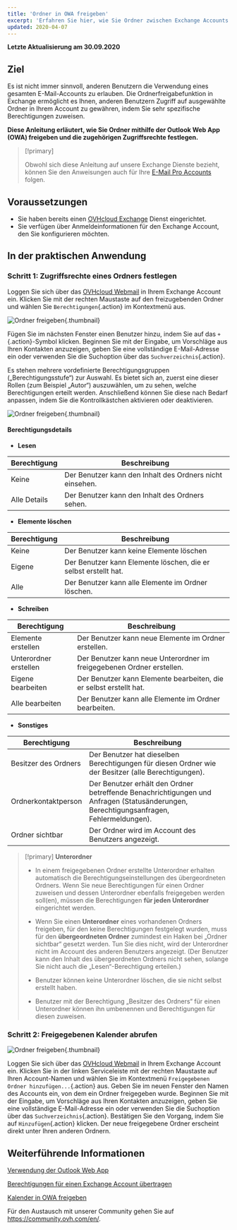 ```yaml
---
title: 'Ordner in OWA freigeben'
excerpt: 'Erfahren Sie hier, wie Sie Ordner zwischen Exchange Accounts teilen'
updated: 2020-04-07
---
```



**Letzte Aktualisierung am 30.09.2020**

## Ziel

Es ist nicht immer sinnvoll, anderen Benutzern die Verwendung eines gesamten E-Mail-Accounts zu erlauben. Die Ordnerfreigabefunktion in Exchange ermöglicht es Ihnen, anderen Benutzern Zugriff auf ausgewählte Ordner in Ihrem Account zu gewähren, indem Sie sehr spezifische Berechtigungen zuweisen.

**Diese Anleitung erläutert, wie Sie Ordner mithilfe der Outlook Web App (OWA) freigeben und die zugehörigen Zugriffsrechte festlegen.**

> [!primary]
>
> Obwohl sich diese Anleitung auf unsere Exchange Dienste bezieht, können Sie den Anweisungen auch für Ihre [E-Mail Pro Accounts](https://www.ovhcloud.com/de/emails/email-pro/) folgen.
>


## Voraussetzungen

- Sie haben bereits einen [OVHcloud Exchange](https://www.ovhcloud.com/de/emails/hosted-exchange/) Dienst eingerichtet.
- Sie verfügen über Anmeldeinformationen für den Exchange Account, den Sie konfigurieren möchten.


## In der praktischen Anwendung

### Schritt 1: Zugriffsrechte eines Ordners festlegen

Loggen Sie sich über das [OVHcloud Webmail](https://www.ovhcloud.com/de/mail) in Ihrem Exchange Account ein. Klicken Sie mit der rechten Maustaste auf den freizugebenden Ordner und wählen Sie `Berechtigungen`{.action} im Kontextmenü aus.

![Ordner freigeben](images/exchange-folder-step1.png){.thumbnail}

Fügen Sie im nächsten Fenster einen Benutzer hinzu, indem Sie auf das `+`{.action}-Symbol klicken. Beginnen Sie mit der Eingabe, um Vorschläge aus Ihren Kontakten anzuzeigen, geben Sie eine vollständige E-Mail-Adresse ein oder verwenden Sie die Suchoption über das `Suchverzeichnis`{.action}.

Es stehen mehrere vordefinierte Berechtigungsgruppen („Berechtigungsstufe“) zur Auswahl. Es bietet sich an, zuerst eine dieser Rollen (zum Beispiel „Autor“) auszuwählen, um zu sehen, welche Berechtigungen erteilt werden. Anschließend können Sie diese nach Bedarf anpassen, indem Sie die Kontrollkästchen aktivieren oder deaktivieren.

![Ordner freigeben](images/exchange-folder-step2aag.gif){.thumbnail}

#### Berechtigungsdetails

- **Lesen**

|Berechtigung|Beschreibung|
|---|---|
|Keine|Der Benutzer kann den Inhalt des Ordners nicht einsehen.|
|Alle Details|Der Benutzer kann den Inhalt des Ordners sehen.|


- **Elemente löschen**

|Berechtigung|Beschreibung|
|---|---|
|Keine|Der Benutzer kann keine Elemente löschen|
|Eigene|Der Benutzer kann Elemente löschen, die er selbst erstellt hat.|
|Alle|Der Benutzer kann alle Elemente im Ordner löschen.|


- **Schreiben**

|Berechtigung|Beschreibung|
|---|---|
|Elemente erstellen|Der Benutzer kann neue Elemente im Ordner erstellen.|
|Unterordner erstellen|Der Benutzer kann neue Unterordner im freigegebenen Ordner erstellen.|
|Eigene bearbeiten|Der Benutzer kann Elemente bearbeiten, die er selbst erstellt hat.|
|Alle bearbeiten|Der Benutzer kann alle Elemente im Ordner bearbeiten.|


- **Sonstiges**

|Berechtigung|Beschreibung|
|---|---|
|Besitzer des Ordners|Der Benutzer hat dieselben Berechtigungen für diesen Ordner wie der Besitzer (alle Berechtigungen).|
|Ordnerkontaktperson|Der Benutzer erhält den Ordner betreffende Benachrichtigungen und Anfragen (Statusänderungen, Berechtigungsanfragen, Fehlermeldungen).|
|Ordner sichtbar|Der Ordner wird im Account des Benutzers angezeigt.|

> [!primary]
>**Unterordner**
> 
> - In einem freigegebenen Ordner erstellte Unterordner erhalten automatisch die Berechtigungseinstellungen des übergeordneten Ordners. Wenn Sie neue Berechtigungen für einen Ordner zuweisen und dessen Unterordner ebenfalls freigegeben werden soll(en), müssen die Berechtigungen **für jeden Unterordner** eingerichtet werden.
> 
> - Wenn Sie einen **Unterordner** eines vorhandenen Ordners freigeben, für den keine Berechtigungen festgelegt wurden, muss für den **übergeordneten Ordner** zumindest ein Haken bei „Ordner sichtbar“ gesetzt werden. Tun Sie dies nicht, wird der Unterordner nicht im Account des anderen Benutzers angezeigt. (Der Benutzer kann den Inhalt des übergeordneten Ordners nicht sehen, solange Sie nicht auch die „Lesen“-Berechtigung erteilen.)
> 
> - Benutzer können keine Unterordner löschen, die sie nicht selbst erstellt haben.
> 
> - Benutzer mit der Berechtigung „Besitzer des Ordners“ für einen Unterordner können ihn umbenennen und Berechtigungen für diesen zuweisen.
>


### Schritt 2: Freigegebenen Kalender abrufen

![Ordner freigeben](images/exchange-folder-step3.png){.thumbnail}

Loggen Sie sich über das [OVHcloud Webmail](https://www.ovhcloud.com/de/mail) in Ihrem Exchange Account ein. Klicken Sie in der linken Serviceleiste mit der rechten Maustaste auf Ihren Account-Namen und wählen Sie im Kontextmenü `Freigegebenen Ordner hinzufügen...`{.action} aus. Geben Sie im neuen Fenster den Namen des Accounts ein, von dem ein Ordner freigegeben wurde. Beginnen Sie mit der Eingabe, um Vorschläge aus Ihren Kontakten anzuzeigen, geben Sie eine vollständige E-Mail-Adresse ein oder verwenden Sie die Suchoption über das `Suchverzeichnis`{.action}. Bestätigen Sie den Vorgang, indem Sie auf `Hinzufügen`{.action} klicken. Der neue freigegebene Ordner erscheint direkt unter Ihren anderen Ordnern.


## Weiterführende Informationen

[Verwendung der Outlook Web App](/pages/web/emails/email_owa)

[Berechtigungen für einen Exchange Account übertragen](/pages/web/microsoft-collaborative-solutions/feature_delegation)

[Kalender in OWA freigeben](/pages/web/microsoft-collaborative-solutions/owa_calendar_sharing)

Für den Austausch mit unserer Community gehen Sie auf <https://community.ovh.com/en/>.
